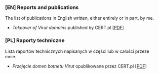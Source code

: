 ### [EN] Reports and publications

The list of publications in English written, either entirely or in part, by me.

* *Takeover of Virut domains* published by CERT.pl [[PDF](docs/Report_Virut_EN.pdf)]

### [PL] Raporty techniczne

Lista raportów technicznych napisanych w części lub w całości przeze mnie.

* *Przejęcie domen botnetu Virut* opublikowane przez CERT.pl [[PDF](docs/Raport_Virut_PL.pdf)]

